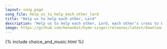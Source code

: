 ```yaml
---
layout: song_page
song_file: help_us_to_help_each_other_lord
title: "Help us to help each other, Lord"
description: "Help us to help each other, Lord, each other's cross to bear, let all their friendly aid afford, and feel another's care.  Up into thee, our living he... english christian 4part"
image: https://github.com/kenanbit/hymn-singer/releases/latest/download/help_us_to_help_each_other_lord-trad.png
---
```


{% include choice_and_music.html %}